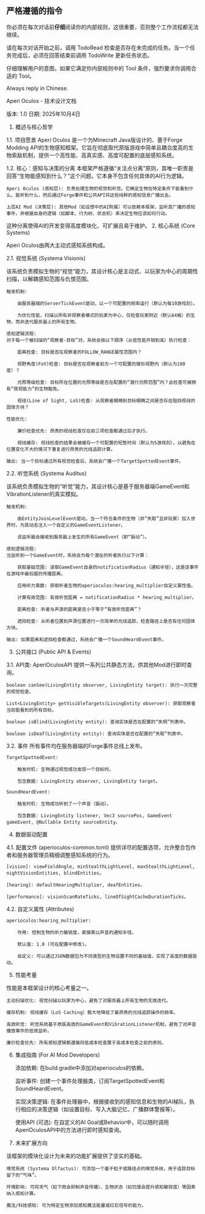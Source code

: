 ## 严格遵循的指令

你必须在每次对话前**仔细**阅读你的内部规则，这很重要，否则整个工作流程都无法继续。

请在每次对话开始之前，调用 TodoRead 检查是否存在未完成的任务。当一个任务完成后，必须在回答结束前调用 TodoWrite 更新任务状态。

仔细理解用户的意图，如果它满足你内部规则中的 Tool 条件，强烈要求你调用合适的 Tool。

Always reply in Chinese.

Aperi Oculos - 技术设计文档

版本: 1.0
日期: 2025年10月4日
1. 概述与核心哲学

1.1. 项目愿景
Aperi Oculos 是一个为Minecraft Java版设计的、基于Forge Modding API的生物感知框架。它旨在彻底取代原版游戏中简单且耦合度高的生物索敌机制，提供一个高性能、高真实感、高度可配置的底层感知系统。

1.2. 核心：感知与决策的分离
本框架严格遵循“关注点分离”原则，其唯一职责是回答“生物能感知到什么？”这个问题。它本身不包含任何具体的AI行为逻辑。

    Aperi Oculos (感知层): 负责处理生物的视觉和听觉。它确定生物在特定条件下能看到什么、能听到什么，然后通过Forge事件和公共API将这些纯粹的感知信息广播出去。

    上层AI Mod (决策层): 其他Mod（如设想中的AI附属）可以依赖本框架，监听其广播的感知事件，并根据自身的逻辑（如脚本、行为树、状态机）来决定生物应该如何行动。

这种分离使得AI的开发变得高度模块化、可扩展且易于维护。
2. 核心系统 (Core Systems)

Aperi Oculos由两大主动式感知系统构成。

2.1. 视觉系统 (Systema Visionis)

该系统负责模拟生物的“视觉”能力，其设计核心是主动式、以玩家为中心的周期性扫描，以解耦感知范围与仇恨范围。

    触发机制:

        由服务器端的ServerTickEvent驱动，以一个可配置的频率运行（默认为每10游戏刻）。

        为优化性能，扫描以所有非观察者模式的玩家为中心，仅检查玩家附近（默认64格）的生物，而非迭代服务器上的所有生物。

    感知逻辑流程:
    对于每一个被扫描的“观察者-目标”对，系统会按以下顺序（从低性能开销到高）执行检查：

        距离检查: 目标是否在观察者的FOLLOW_RANGE属性范围内？

        视野角度(FoV)检查: 目标是否在观察者前方一个可配置的锥形视野内（默认为180度）？

        光照等级检查: 目标所在位置的光照等级是否在配置的“潜行光照范围”内？此检查可被拥有“夜视能力”的生物豁免。

        视线(Line of Sight, LoS)检查: 从观察者眼睛到目标眼睛之间是否存在阻挡视线的固体方块？

    性能优化:

        廉价检查优先: 昂贵的视线检查仅在前三项检查都通过后才执行。

        视线缓存: 视线检查的结果会被缓存一个可配置的短暂时间（默认为5游戏刻），以避免在位置变化不大的情况下重复进行昂贵的光线追踪计算。

    输出: 当一个目标通过所有视觉检查后，系统会广播一个TargetSpottedEvent事件。

2.2. 听觉系统 (Systema Auditus)

该系统负责模拟生物的“听觉”能力，其设计核心是基于服务器端GameEvent和VibrationListener的真实模拟。

    触发机制:

        由EntityJoinLevelEvent驱动，当一个符合条件的生物（非“失聪”且非玩家）加入世界时，为其动态注入一个自定义的GameEventListener。

        该监听器会接收到服务器上发生的所有GameEvent（即“振动”）。

    感知逻辑流程:
    当监听到一个GameEvent时，系统会为每个潜在的听者执行以下计算：

        获取基础范围: 读取GameEvent自身的notificationRadius（通知半径），这是该事件在游戏中最权威的传播距离。

        应用听力乘数: 获取听者生物的aperioculos:hearing_multiplier自定义属性值。

        计算有效范围: 有效听觉距离 = notificationRadius * hearing_multiplier。

        距离检查: 听者与声源的距离是否小于等于“有效听觉距离”？

        遮挡检查: 从听者位置到声源位置进行一次简单的光线追踪，检查路径上是否有任何固体方块。

    输出: 如果距离和遮挡检查都通过，系统会广播一个SoundHeardEvent事件。

3. 公共接口 (Public API & Events)

3.1. API类: AperiOculosAPI
提供一系列公共静态方法，供其他Mod进行即时查询。

    boolean canSee(LivingEntity observer, LivingEntity target): 执行一次完整的视觉检查。

    List<LivingEntity> getVisibleTargets(LivingEntity observer): 获取观察者当前能看到的所有目标。

    boolean isBlind(LivingEntity entity): 查询实体是否在配置的“失明”列表中。

    boolean isDeaf(LivingEntity entity): 查询实体是否在配置的“失聪”列表中。

3.2. 事件
所有事件均在服务器端的Forge事件总线上发布。

    TargetSpottedEvent:

        触发时机: 生物通过视觉成功发现一个目标时。

        包含数据: LivingEntity observer, LivingEntity target。

    SoundHeardEvent:

        触发时机: 生物成功听到了一个声音（振动）。

        包含数据: LivingEntity listener, Vec3 sourcePos, GameEvent gameEvent, @Nullable Entity sourceEntity。

4. 数据驱动配置

4.1. 配置文件 (aperioculos-common.toml)
提供详尽的配置选项，允许整合包作者和服务器管理员精细调整感知系统的行为。

    [vision]: viewFieldAngle, minStealthLightLevel, maxStealthLightLevel, nightVisionEntities, blindEntities。

    [hearing]: defaultHearingMultiplier, deafEntities。

    [performance]: visionScanRateTicks, lineOfSightCacheDurationTicks。

4.2. 自定义属性 (Attributes)

    aperioculos:hearing_multiplier:

        作用: 控制生物的听力敏锐度，直接乘以声音的通知半径。

        默认值: 1.0 (可在配置中修改)。

        自定义: 可以通过JSON数据包为不同类型的生物设置不同的基础值，实现了高度的数据驱动。

5. 性能考量

性能是本框架设计的核心考量之一。

    主动扫描优化: 视觉扫描以玩家为中心，避免了对服务器上所有生物的无效迭代。

    缓存机制: 视线缓存（LoS Caching）极大地降低了最昂贵的光线追踪操作的频率。

    高效听觉: 听觉系统基于原版高效的GameEvent和VibrationListener机制，避免了对声音播放事件的低效监听。

    廉价检查优先: 所有感知逻辑都遵循将低成本检查置于高成本检查之前的原则。

6. 集成指南 (For AI Mod Developers)

    添加依赖: 在build.gradle中添加对aperioculos的依赖。

    监听事件: 创建一个事件处理器类，订阅TargetSpottedEvent和SoundHeardEvent。

    实现决策逻辑: 在事件处理器中，根据接收到的感知信息和生物的AI梯队，执行相应的决策逻辑（如设置目标、写入大脑记忆、广播群体警报等）。

    使用API (可选): 在自定义的AI Goal或Behavior中，可以随时调用AperiOculosAPI中的方法进行即时感知查询。

7. 未来扩展方向

该框架的模块化设计为未来的功能扩展提供了坚实的基础。

    嗅觉系统 (Systema Olfactus): 可添加一个基于粒子或路径点的嗅觉系统，用于追踪目标留下的“气味”。

    环境影响: 可将天气（如下雨会抑制声音传播）、生物状态（如饥饿会提升感知敏锐度）等因素纳入感知计算。

    魔法/科技感知: 可为特定生物添加感知魔法能量或红石信号的能力。